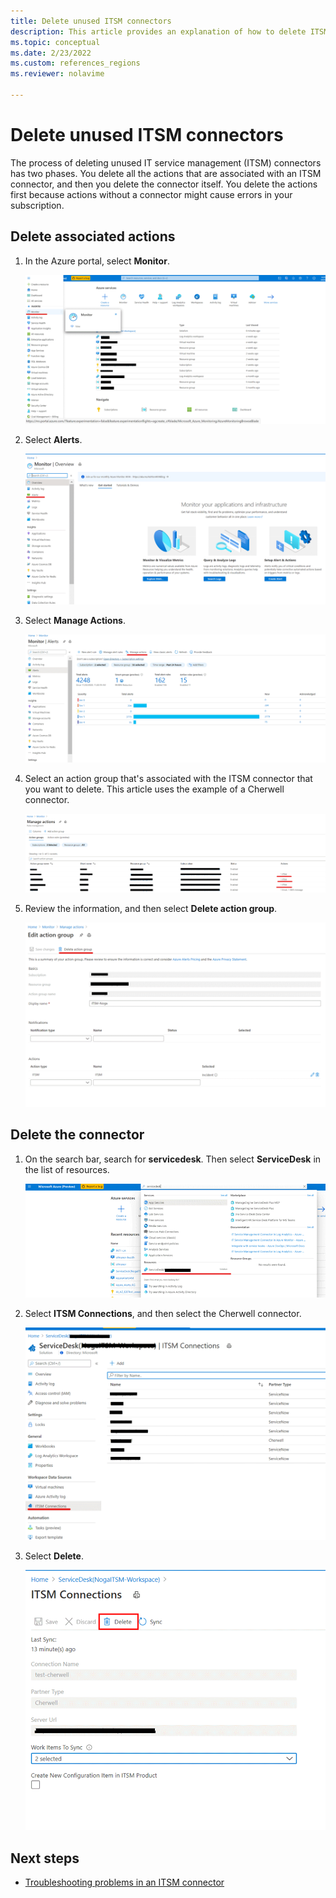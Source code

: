 ```yaml
---
title: Delete unused ITSM connectors
description: This article provides an explanation of how to delete ITSM connectors and the action groups that are associated with it.
ms.topic: conceptual
ms.date: 2/23/2022
ms.custom: references_regions
ms.reviewer: nolavime

---
```


# Delete unused ITSM connectors

The process of deleting unused IT service management (ITSM) connectors has two phases. You delete all the actions that are associated with an ITSM connector, and then you delete the connector itself. You delete the actions first because actions without a connector might cause errors in your subscription.

## Delete associated actions

1. In the Azure portal, select **Monitor**.
  
    ![Screenshot of the Monitor selection.](media/itsmc-connector-deletion/itsmc-monitor-selection.png)

2. Select **Alerts**.
   
    ![Screenshot of the Alerts selection.](media/itsmc-connector-deletion/itsmc-alert-selection.png)

3. Select **Manage Actions**.
   
    ![Screenshot of the Manage Actions selection.](media/itsmc-connector-deletion/itsmc-actions-selection.png)

4. Select an action group that's associated with the ITSM connector that you want to delete. This article uses the example of a Cherwell connector.
   
    ![Screenshot of actions that are associated with the Cherwell connector.](media/itsmc-connector-deletion/itsmc-actions-screen.png)

5. Review the information, and then select **Delete action group**.

    ![Screenshot of action group information and the button for deleting the group.](media/itsmc-connector-deletion/itsmc-action-deletion.png)

## Delete the connector

1. On the search bar, search for **servicedesk**. Then select **ServiceDesk** in the list of resources.

    ![Screenshot of search for and selecting ServiceDesk.](media/itsmc-connector-deletion/itsmc-connector-selection.png)

2. Select **ITSM Connections**, and then select the Cherwell connector.

    ![Screenshot of the Cherwell I T S M connector.](media/itsmc-connector-deletion/itsmc-cherwell-connector.png)

3. Select **Delete**.

    ![Screenshot of the delete button for the I T S M connector.](media/itsmc-connector-deletion/itsmc-connector-deletion.png)

## Next steps

* [Troubleshooting problems in an ITSM connector](./itsmc-resync-servicenow.md)
